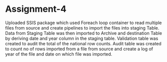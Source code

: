 # Assignment-4

Uploaded SSIS package which used Foreach loop container to read multiple files from source and create pipelines to import the files into staging Table. Data from Staging Table was then imported to Archive  and destination Table by deriving date and year column in the staging table. Validation table was created to audit the total of the national row counts. Audit table was created to count no of rows imported from a file from source and create a log of year of the file and date on which file was imported.
